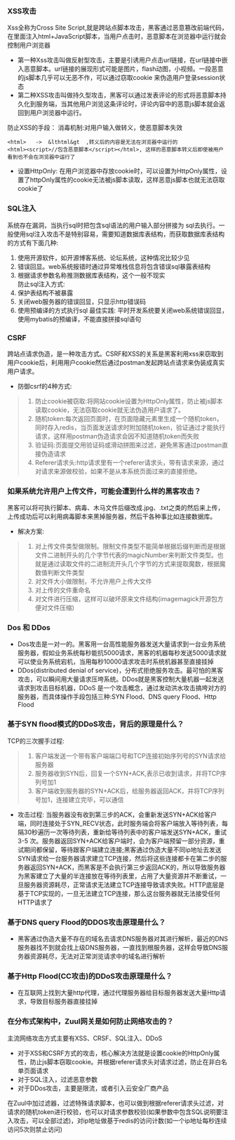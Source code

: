 ### XSS攻击
Xss全称为Cross Site Script,就是跨站点脚本攻击，黑客通过恶意篡改前端代码，在里面注入html+JavaScript脚本，当用户点击时，恶意脚本在浏览器中运行就会控制用户浏览器
* 第一种Xss攻击叫做反射型攻击，主要是引诱用户点击url链接，在url链接中嵌入恶意脚本。url链接的展现形式可能是图片，flash动图，小视频。一段恶意的js脚本几乎可以无恶不作，可以通过窃取cookie
来伪造用户登录session状态
* 第二种XSS攻击叫做持久型攻击，黑客可以通过发表评论的形式将恶意脚本持久化到服务端，当其他用户浏览这条评论时，评论内容中的恶意js脚本就会返回到用户浏览器中运行。

防止XSS的手段：
消毒机制:对用户输入做转义，使恶意脚本失效
```
<html>   ->  &lthtml&gt  ,转义后的内容是无法在浏览器中运行的
<html><script>//包含恶意脚本</script></html>, 这样的恶意脚本转义后即使被用户看到也不会在浏览器中运行了
```

* 设置HttpOnly:
在用户浏览器中存放cookie时，可以设置为HttpOnly属性，设置了httpOnly属性的cookie无法被js脚本读取，这样恶意js脚本也就无法窃取cookie了

### SQL注入
系统存在漏洞，当执行sql时把包含sql语法的用户输入部分拼接为 sql去执行。一般使用sql注入攻击不是特别容易，需要知道数据库表结构，而获取数据库表结构的方式有下面几种:
1. 使用开源软件，如开源博客系统、论坛系统，这种情况比较少见
2. 错误回显。web系统报错时通过异常堆栈信息将包含错误sql暴露表结构
3. 根据请求参数名称推测数据库表结构，这个一般不现实  
防止sql注入方式:
1. 保护表结构不被暴露
2. 关闭web服务器的错误回显，只显示http错误码
3. 使用预编译的方式执行sql
最佳实践: 平时开发系统要关闭web系统错误回显，使用mybatis的预编译，不能直接拼接sql语句

### CSRF
跨站点请求伪造，是一种攻击方式。CSRF和XSS的关系是黑客利用xss来窃取到用户cookie后，利用用户cookie然后通过postman发起跨站点请求来伪装成真实用户请求。

* 防御csrf的4种方式:
>1. 防止cookie被窃取:将网站cookie设置为HttpOnly属性，防止被js脚本读取cookie，无法窃取cookie就无法伪造用户请求了。  
>2. 随机token:每次返回页面时，在页面隐藏元素里生成一个随机token，同时存入redis，当页面发送请求时附加随机token，验证通过才能执行请求，这样用postman伪造请求会因不知道随机token而失败
>3. 验证码:页面提交用验证码或滑动拼图来过滤，避免黑客通过postman直接伪造请求
>4. Referer请求头:http请求里有一个referer请求头，带有请求来源，通过对请求来源做校验，如果不是从本系统页面过来的直接拒绝。

### 如果系统允许用户上传文件，可能会遭到什么样的黑客攻击？
黑客可以将可执行脚本、病毒、木马文件后缀改成.jpg、.txt之类的然后来上传，上传成功后可以利用病毒脚本来黑掉服务器，然后干各种事比如连接数据库。
* 解决方案:
>1. 对上传文件类型做限制。限制文件类型不能简单根据后缀判断而是根据文件二进制开头的几个字节代表的magicNumber来判断文件类型。也就是通过读取文件的二进制流开头几个字节的方式来提取魔数，根据魔数值判断文件类型
>2. 对文件大小做限制，不允许用户上传大文件
>3. 对上传的文件重命名
>4. 对文件进行压缩，这样可以破坏原来文件结构(imagemagick开源包方便对文件压缩)

### Dos 和 DDos
* Dos攻击是一对一的。黑客用一台高性能服务器发送大量请求到一台业务系统服务器，假如业务系统每秒能抗5000请求，黑客的机器每秒发送5000请求就可以使业务系统宕机，当用每秒10000请求攻击时系统机器甚至直接挂掉
* DDos(distributed denial of service)，分布式拒绝服务攻击。最可怕的黑客攻击，可以瞬间用大量请求压垮系统。DDos就是黑客控制大量机器一起发送请求到攻击目标机器，DDoS
是一个攻击概念，通过发动洪水攻击搞垮对方的服务器，而具体操作手段包括三种:SYN Flood、DNS query Flood、Http Flood

### 基于SYN flood模式的DDoS攻击，背后的原理是什么？
TCP的三次握手过程:
>1. 客户端发送一个带有客户端端口号和TCP连接初始序列号的SYN请求给服务器
>2. 服务器收到SYN后，回复一个SYN+ACK,表示已收到请求，并将TCP序列号加1
>3. 客户端收到服务器的SYN+ACK后，给服务器返回ACK，并将TCP序列号加1，连接建立完毕，可以通信
* 攻击过程: 当服务器没有收到第三步的ACK，会重新发送SYN+ACK给客户端，同时连接处于SYN_RECV状态，此时服务端会将客户端放入等待列表，每隔30秒遍历一次等待列表，重新给等待列表中的客户端发送SYN+ACK，重试3-5
次。服务器返回SYN+ACK给客户端时，会为客户端预留一部分资源，重试期间都保留，等待跟客户端建立连接;黑客通过伪造大量不同ip地址去发送SYN请求给一台服务器请求建立TCP连接，然后将这些连接都卡在第二步的服务器返回SYN+ACK，而黑客是不会执行第三步返回ACK的，所以导致服务器为黑客建立了大量的半连接放在等待列表里，占用了大量资源并不断重试，一旦服务器资源耗尽，正常请求无法建立TCP连接导致请求失败。HTTP底层是基于TCP实现的，一旦无法建立TCP连接，那么这台服务器就无法接受任何HTTP请求了

### 基于DNS query Flood的DDOS攻击原理是什么？
* 黑客通过伪造大量不存在的域名去请求DNS服务器对其进行解析，最近的DNS服务器找不到就会找上级DNS服务器，一直找到根服务器，这样会导致DNS服务器资源耗尽，无法对正常浏览请求中的域名进行解析

### 基于Http Flood(CC攻击)的DDoS攻击原理是什么？
* 在互联网上找到大量http代理，通过代理服务器给目标服务器发送大量Http请求，导致目标服务器直接挂掉

### 在分布式架构中，Zuul网关是如何防止网络攻击的？
主流网络攻击方式主要有XSS、CRSF、SQL注入、DDoS
* 对于XSS和CSRF方式的攻击，核心解决方法就是设置cookie的HttpOnly属性，防止js脚本窃取cookie。并根据referer请求头对请求过滤，防止在非白名单页面请求
* 对于SQL注入，过滤恶意参数
* 对于DDos攻击，主要是限流，或者引入云安全厂商产品  

在Zuul中加过滤器，过滤特殊请求脚本，也可以做到根据referer请求头过滤，对请求的随机token进行校验，也可以对请求参数校验(如果参数中包含SQL说明要注入攻击，可以全部过滤)，对ip地址做基于redis的访问计数(如一个ip地址每秒连续访问5次则禁止访问)



















































































